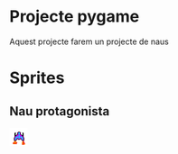 # Projecte pygame

Aquest projecte farem un projecte de naus

# Sprites

## Nau protagonista

![Nau protagonista](NAVEEXOTICA.png)
